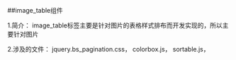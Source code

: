 ##image_table组件

1.简介：
   image_table标签主要是针对图片的表格样式排布而开发实现的，所以主要针对图片

2.涉及的文件：
    jquery.bs_pagination.css，
    colorbox.js，
    sortable.js，
    